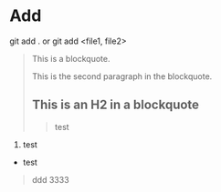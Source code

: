 # Add
git add . or git add <file1, file2>
> This is a blockquote.
> 
> This is the second paragraph in the blockquote.
>
> ## This is an H2 in a blockquote
>  > test
 1. test
 * test
> ddd
> 3333
